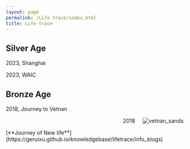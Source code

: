 ```yaml
---
layout: page
permalink: /Life trace/index.html
title: Life trace
---
```




## Silver Age

2023, Shanghai

2023, WAIC

## Bronze Age

2018, Journey to Vetnan<br>

<figure style="text-align:right;">
  <img src="https://GeruiXu.github.io/images/vetnan_sands.png" style="float:right; margin-left: 20px; margin-bottom: 10px;" alt="vetnan_sands">
  <figcaption>2018</figcaption>
</figure>
[**Journey of New life**](https://geruixu.github.io/knowledgebase/lifetrace/info_blogs)<br>



<br>

